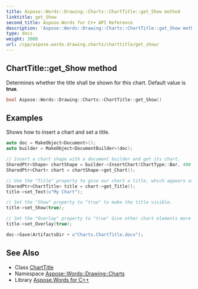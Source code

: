 ```yaml
---
title: Aspose::Words::Drawing::Charts::ChartTitle::get_Show method
linktitle: get_Show
second_title: Aspose.Words for C++ API Reference
description: 'Aspose::Words::Drawing::Charts::ChartTitle::get_Show method. Determines whether the title shall be shown for this chart. Default value is true in C++.'
type: docs
weight: 3000
url: /cpp/aspose.words.drawing.charts/charttitle/get_show/
---
```

## ChartTitle::get_Show method


Determines whether the title shall be shown for this chart. Default value is **true**.

```cpp
bool Aspose::Words::Drawing::Charts::ChartTitle::get_Show()
```


## Examples



Shows how to insert a chart and set a title. 
```cpp
auto doc = MakeObject<Document>();
auto builder = MakeObject<DocumentBuilder>(doc);

// Insert a chart shape with a document builder and get its chart.
SharedPtr<Shape> chartShape = builder->InsertChart(ChartType::Bar, 400, 300);
SharedPtr<Chart> chart = chartShape->get_Chart();

// Use the "Title" property to give our chart a title, which appears at the top center of the chart area.
SharedPtr<ChartTitle> title = chart->get_Title();
title->set_Text(u"My Chart");

// Set the "Show" property to "true" to make the title visible.
title->set_Show(true);

// Set the "Overlay" property to "true" Give other chart elements more room by allowing them to overlap the title
title->set_Overlay(true);

doc->Save(ArtifactsDir + u"Charts.ChartTitle.docx");
```

## See Also

* Class [ChartTitle](../)
* Namespace [Aspose::Words::Drawing::Charts](../../)
* Library [Aspose.Words for C++](../../../)
